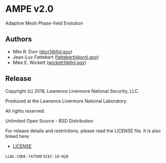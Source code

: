 AMPE v2.0
=========

Adaptive Mesh Phase-field Evolution

Authors
-------

 * Milo R. Dorr (dorr1@llnl.gov)
 * Jean-Luc Fattebert (fattebertj@ornl.gov)
 * Mike E. Wickett (wickett1@llnl.gov)

Release
-------

Copyright (c) 2018, Lawrence Livermore National Security, LLC.

Produced at the Lawrence Livermore National Laboratory.

All rights reserved.

Unlimited Open Source - BSD Distribution

For release details and restrictions, please read the LICENSE file.
It is also linked here:
- [LICENSE](./LICENSE)

`LLNL-CODE-747500`  `OCEC-18-028`

